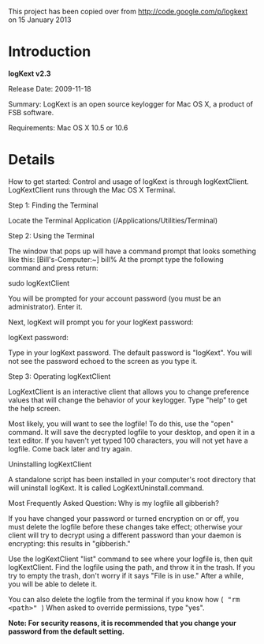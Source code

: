 This project has been copied over from http://code.google.com/p/logkext on 15 January 2013


 <h1><a name="Introduction"></a>Introduction<a href="#Introduction" class="section_anchor"></a></h1><p><strong>logKext v2.3</strong> </p><p>Release Date: 2009-11-18 </p><p>Summary: LogKext is an open source keylogger for Mac OS X, a product of FSB software. </p><p>Requirements: Mac OS X 10.5 or 10.6 </p><h1><a name="Details"></a>Details<a href="#Details" class="section_anchor"></a></h1><p>How to get started: Control and usage of logKext is through logKextClient. LogKextClient runs through the Mac OS X Terminal.  </p><p>Step 1: Finding the Terminal </p><p>Locate the Terminal Application (/Applications/Utilities/Terminal) </p><p>Step 2: Using the Terminal </p><p>The window that pops up will have a command prompt that looks something like this:  [Bill&#x27;s-Computer:~] bill%  At the prompt type the following command and press return:  </p><p>sudo logKextClient </p><p>You will be prompted for your account password (you must be an administrator). Enter it. </p><p>Next, logKext will prompt you for your logKext password:  </p><p>logKext password: </p><p>Type in your logKext password. The default password is &quot;logKext&quot;. You will not see the password echoed to the screen as you type it.  </p><p>Step 3: Operating logKextClient </p><p>LogKextClient is an interactive client that allows you to change preference values that will change the behavior of your keylogger. Type &quot;help&quot; to get the help screen. </p><p>Most likely, you will want to see the logfile! To do this, use the &quot;open&quot; command. It will save the decrypted logfile to your desktop, and open it in a text editor. If you haven&#x27;t yet typed 100 characters, you will not yet have a logfile. Come back later and try again.  </p><p>Uninstalling logKextClient </p><p>A standalone script has been installed in your computer&#x27;s root directory that will uninstall logKext. It is called LogKextUninstall.command.  </p><p>Most Frequently Asked Question: Why is my logfile all gibberish? </p><p>If you have changed your password or turned encryption on or off, you must delete the logfile before these changes take effect; otherwise your client will try to decrypt using a different password than your daemon is encrypting: this results in &quot;gibberish.&quot; </p><p>Use the logKextClient &quot;list&quot; command to see where your logfile is, then quit logKextClient. Find the logfile using the path, and throw it in the trash. If you try to empty the trash, don&#x27;t worry if it says &quot;File is in use.&quot; After a while, you will be able to delete it. </p><p>You can also delete the logfile from the terminal if you know how (<tt> &quot;rm &lt;path&gt;&quot; </tt>) When asked to override permissions, type &quot;yes&quot;.  </p><p><strong>Note: For security reasons, it is recommended that you change your password from the default setting.</strong> </p>
